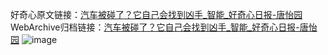 好奇心原文链接：[汽车被碰了？它自己会找到凶手_智能_好奇心日报-唐怡园](https://www.qdaily.com/articles/6036.html)
WebArchive归档链接：[汽车被碰了？它自己会找到凶手_智能_好奇心日报-唐怡园](http://web.archive.org/web/20190623165834/https://www.qdaily.com/articles/6036.html)
![image](http://ww3.sinaimg.cn/large/007d5XDply1g3wj7ng3ioj30u03bk1kx)